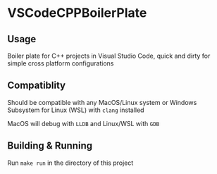 # VSCodeCPPBoilerPlate

## Usage
Boiler plate for C++ projects in Visual Studio Code, quick and dirty for simple cross platform configurations

## Compatiblity 
Should be compatible with any MacOS/Linux system or Windows Subsystem for Linux (WSL) with `clang` installed

MacOS will debug with `LLDB` and Linux/WSL with `GDB`

## Building & Running
Run `make run` in the directory of this project
